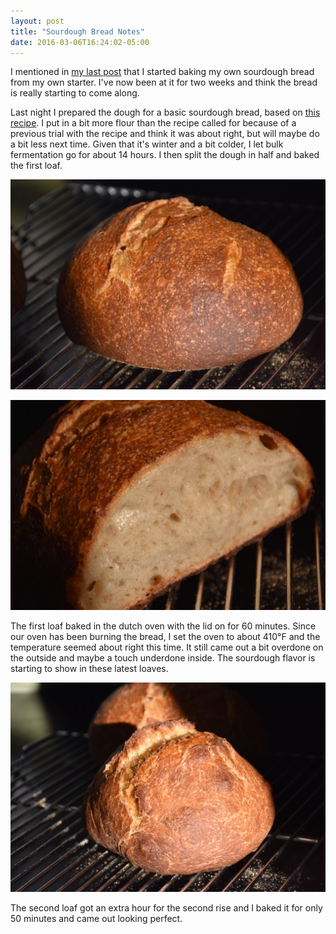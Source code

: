 ```yaml
---
layout: post
title: "Sourdough Bread Notes"
date: 2016-03-06T16:24:02-05:00
---
```


I mentioned in [my last post](/2016/02/28/weekend-update) that I started baking my own sourdough bread from my own starter. I've now been at it for two weeks and think the bread is really starting to come along. 

Last night I prepared the dough for a basic sourdough bread, based on [this recipe](http://www.theclevercarrot.com/2014/01/sourdough-bread-a-beginners-guide/). I put in a bit more flour than the recipe called for because of a previous trial with the recipe and think it was about right, but will maybe do a bit less next time. Given that it's winter and a bit colder, I let bulk fermentation go for about 14 hours. I then split the dough in half and baked the first loaf.

![first loaf](/images/20160307_DSC_1824.JPG)

![first loaf cut](/images/20160307_DSC_1828.JPG)

The first loaf baked in the dutch oven with the lid on for 60 minutes. Since our oven has been burning the bread, I set the oven to about 410&deg;F and the temperature seemed about right this time. It still came out a bit overdone on the outside and maybe a touch underdone inside. The sourdough flavor is starting to show in these latest loaves.

![second loaf](/images/20160307_DSC_1825.JPG)

The second loaf got an extra hour for the second rise and I baked it for only 50 minutes and came out looking perfect.
